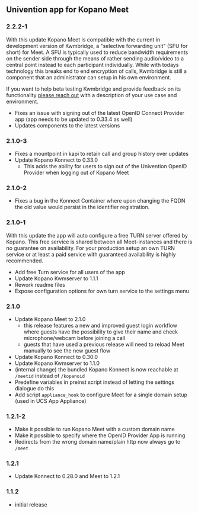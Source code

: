 ## Univention app for Kopano Meet

### 2.2.2-1

With this update Kopano Meet is compatible with the current in development version of Kwmbridge, a "selective forwarding unit" (SFU for short) for Meet. A SFU is typically used to reduce bandwidth requirements on the sender side through the means of rather sending audio/video to a central point instead to each participant individually. While with todays technology this breaks end to end encryption of calls, Kwmbridge is still a component that an administrator can setup in his own environment.

If you want to help beta testing Kwmbridge and provide feedback on its functionality [please reach out](mailto:feedback@kopano.io?subject=Kwmbridge%20testing) with a description of your use case and environment.

- Fixes an issue with signing out of the latest OpenID Connect Provider app (app needs to be updated to 0.33.4 as well)
- Updates components to the latest versions

### 2.1.0-3

- Fixes a mountpoint in kapi to retain call and group history over updates
- Update Kopano Konnect to 0.33.0
  - This adds the ability for users to sign out of the Univention OpenID Provider when logging out of Kopano Meet

### 2.1.0-2

- Fixes a bug in the Konnect Container where upon changing the FQDN the old value would persist in the identifier registration.

### 2.1.0-1

With this update the app will auto configure a free TURN server offered by Kopano. This free service is shared between all Meet-instances and there is no guarantee on availability. For your production setup an own TURN service or at least a paid service with guaranteed availability is highly recommended.

- Add free Turn service for all users of the app
- Update Kopano Kwmserver to 1.1.1
- Rework readme files
- Expose configuration options for own turn service to the settings menu

### 2.1.0

- Update Kopano Meet to 2.1.0
  - this release features a new and improved guest login workflow where guests have the possibility to give their name and check microphone/webcam before joining a call
  - guests that have used a previous release will need to reload Meet manually to see the new guest flow
- Update Kopano Konnect to 0.30.0
- Update Kopano Kwmserver to 1.1.0
- (internal change) the bundled Kopano Konnect is now reachable at `/meetid` instead of `/kopanoid`
- Predefine variables in preinst script instead of letting the settings dialogue do this
- Add script `appliance_hook` to configure Meet for a single domain setup (used in UCS App Appliance)

### 1.2.1-2

- Make it possible to run Kopano Meet with a custom domain name
- Make it possible to specify where the OpenID Provider App is running
- Redirects from the wrong domain name/plain http now always go to `/meet`

### 1.2.1

- Update Konnect to 0.28.0 and Meet to 1.2.1

### 1.1.2

- initial release
